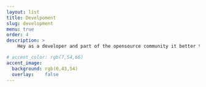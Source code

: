 ```yaml
---
layout: list
title: Develpoment
slug: development
menu: true
order: 4
description: >
    Hey as a developer and part of the opensource community it better to share knowledge and thinks with everyone.

# accent_color: rgb(7,54,66)
accent_image:
  background: rgb(0,43,54)
  overlay:    false
---
```

